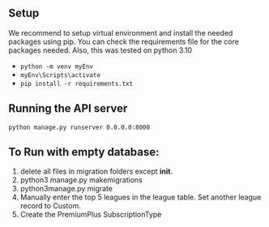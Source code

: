 ## Setup 

We recommend to setup virtual environment and install the needed packages using pip. 
You can check the requirements file for the core packages needed.
Also, this was tested on python 3.10

* `python -m venv myEnv`
* `myEnv\Scripts\activate `
* `pip install -r requirements.txt`

## Running the API server

`python manage.py runserver 0.0.0.0:8000`


## To Run with empty database:
1. delete all files in migration folders except __init__.
2. python3 manage.py makemigrations
3. python3manage.py migrate
4. Manually enter the top 5 leagues in the league table. Set another league record to Custom.
5. Create the PremiumPlus SubscriptionType


